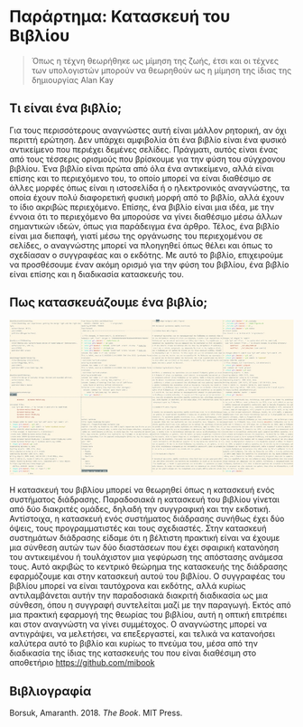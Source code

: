 # Παράρτημα: Κατασκευή του Βιβλίου

> Όπως η τέχνη θεωρήθηκε ως μίμηση της ζωής, έτσι και οι τέχνες των υπολογιστών μπορούν να θεωρηθούν ως η μίμηση της ίδιας της δημιουργίας Alan Kay

## Τι είναι ένα βιβλίο;

Για τους περισσότερους αναγνώστες αυτή είναι μάλλον ρητορική, αν όχι περιττή ερώτηση. Δεν υπάρχει αμφιβολία ότι ένα βιβλίο είναι ένα φυσικό αντικείμενο που περιέχει δεμένες σελίδες. Πράγματι, αυτός είναι ένας από τους τέσσερις ορισμούς που βρίσκουμε για την φύση του σύγχρονου βιβλίου. Ένα βιβλίο είναι πρώτα από όλα ένα αντικείμενο, αλλά είναι επίσης και το περιεχόμενο του, το οποίο μπορεί να είναι διαθέσιμο σε άλλες μορφές όπως είναι η ιστοσελίδα ή ο ηλεκτρονικός αναγνώστης, τα οποία έχουν πολύ διαφορετική φυσική μορφή από το βιβλίο, αλλά έχουν το ίδιο ακριβώς περιεχόμενο. Επίσης, ένα βιβλίο είναι μια ιδέα, με την έννοια ότι το περιεχόμενο θα μπορούσε να γίνει διαθέσιμο μέσω άλλων σημαντικών ιδεών, όπως για παράδειγμα ένα άρθρο. Τέλος, ένα βιβλίο είναι μια διεπαφή, γιατί μέσω της οργάνωσης του περιεχομένου σε σελίδες, ο αναγνώστης μπορεί να πλοηγηθεί όπως θέλει και όπως το σχεδίασαν ο συγγραφέας και ο εκδότης. Με αυτό το βιβλίο, επιχειρούμε να προσθέσουμε έναν ακόμη ορισμό για την φύση του βιβλίου, ένα βιβλίο είναι επίσης και η διαδικασία κατασκευής του.

## Πως κατασκευάζουμε ένα βιβλίο;

![Για την κατασκευή της μορφής του βιβλίου, είτε αυτή είναι ηλεκτρονική, είτε είναι φυσική, μπορεί να χρησιμοποιηθεί ένας εξομοιωτής τερματικού. Η ροή της εργασίας είναι παρόμοια με αυτήν της δεκαετίας του 1970, με την διαφορά ότι σε μια μεγάλη οθόνη μπορεί να γίνει πολυπλεξία πολλών τερματικών, όπου στο καθένα τρέχουν διαφορετικά μικρά προγράμματα και εντολές δημιουργώντας έτσι ένα ολοκληρωμένο και ταυτόχρονα δυναμικό περιβάλλον ανάπτυξης.](images/book-making.jpg)

Η κατασκευή του βιβλίου μπορεί να θεωρηθεί όπως η κατασκευή ενός συστήματος διάδρασης. Παραδοσιακά η κατασκευή του βιβλίου γίνεται από δύο διακριτές ομάδες, δηλαδή την συγγραφική και την εκδοτική. Αντίστοιχα, η κατασκευή ενός συστήματος διάδρασης συνήθως έχει δύο όψεις, τους προγραμματιστές και τους σχεδιαστές. Στην κατασκευή συστημάτων διάδρασης είδαμε ότι η βέλτιστη πρακτική είναι να έχουμε μια σύνθεση αυτών των δύο διαστάσεων που έχει σφαιρική κατανόηση του αντικειμένου ή τουλάχιστον μια γεφύρωση της απόστασης ανάμεσα τους. Αυτό ακριβώς το κεντρικό θεώρημα της κατασκευής της διάδρασης εφαρμόζουμε και στην κατασκευή αυτού του βιβλίου. Ο συγγραφέας του βιβλίου μπορεί να είναι ταυτόχρονα και εκδότης, αλλά κυρίως αντιλαμβάνεται αυτήν την παραδοσιακά διακριτή διαδικασία ως μια σύνθεση, όπου η συγγραφή συντελείται μαζί με την παραγωγή. Εκτός από μια πρακτική εφαρμογή της θεωρίας του βιβλίου, αυτή η οπτική επιτρέπει και στον αναγνώστη να γίνει συμμέτοχος. Ο αναγνώστης μπορεί να αντιγράψει, να μελετήσει, να επεξεργαστεί, και τελικά να κατανοήσει καλύτερα αυτό το βιβλίο και κυρίως το πνεύμα του, μέσα από την διαδικασία της ίδιας της κατασκευής του που είναι διαθέσιμη στο αποθετήριο <https://github.com/mibook>

## Βιβλιογραφία

Borsuk, Amaranth. 2018. *The Book*. MIT Press.
